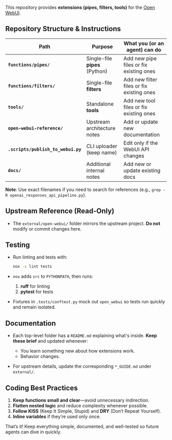 This repository provides **extensions (pipes, filters, tools)** for the
[Open WebUI](https://github.com/open-webui/open-webui).

## Repository Structure & Instructions

| Path                               | Purpose                        | What you (or an agent) can do             |
| ---------------------------------- | ------------------------------ | ----------------------------------------- |
| **`functions/pipes/`**             | Single-file **pipes** (Python) | Add new pipe files or fix existing ones   |
| **`functions/filters/`**           | Single-file **filters**        | Add new filter files or fix existing ones |
| **`tools/`**                       | Standalone **tools**           | Add new tool files or fix existing ones   |
| **`open-webui-reference/`**        | Upstream architecture notes    | Add or update new documentation           |
| **`.scripts/publish_to_webui.py`** | CLI uploader (keep name)       | Edit only if the WebUI API changes        |
| **`docs/`**                        | Additional internal notes      | Add new or update existing docs           |

**Note**: Use exact filenames if you need to search for references (e.g., `grep -R openai_responses_api_pipeline.py`).

## Upstream Reference (Read-Only)

* The `external/open-webui/` folder mirrors the upstream project. **Do not** modify or commit changes here.

## Testing

* Run linting and tests with:

  ```bash
  nox -s lint tests
  ```

* `nox` adds `src` to `PYTHONPATH`, then runs:

  1. **ruff** for linting
  2. **pytest** for tests

* Fixtures in `.tests/conftest.py` mock out `open_webui` so tests run quickly and remain isolated.

## Documentation

* Each top-level folder has a `README.md` explaining what's inside. **Keep these brief** and updated whenever:

  * You learn something new about how extensions work.
  * Behavior changes.
* For upstream details, update the corresponding `*_GUIDE.md` under `external/`.

## Coding Best Practices

1. **Keep functions small and clear**—avoid unnecessary indirection.
2. **Flatten nested logic** and reduce complexity whenever possible.
3. **Follow KISS** (Keep It Simple, Stupid) and **DRY** (Don’t Repeat Yourself).
4. **Inline variables** if they’re used only once.

That’s it! Keep everything simple, documented, and well-tested so future agents can dive in quickly.
